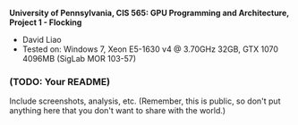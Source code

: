 **University of Pennsylvania, CIS 565: GPU Programming and Architecture,
Project 1 - Flocking**

* David Liao
* Tested on: Windows 7, Xeon E5-1630 v4 @ 3.70GHz 32GB, GTX 1070 4096MB (SigLab MOR 103-57)

### (TODO: Your README)

Include screenshots, analysis, etc. (Remember, this is public, so don't put
anything here that you don't want to share with the world.)
